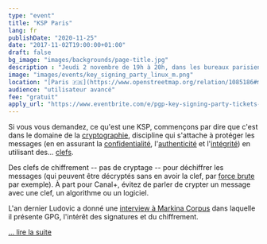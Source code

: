 ```yaml
---
type: "event"
title: "KSP Paris"
lang: fr
publishDate: "2020-11-25"
date: "2017-11-02T19:00:00+01:00"
draft: false
bg_image: "images/backgrounds/page-title.jpg"
description : "Jeudi 2 novembre de 19h à 20h, dans les bureaux parisiens de Mozilla, Ludovic Hirlimann (alias usul) organise une « Key signing party »."
image: "images/events/key_signing_party_linux_m.png"
location: "[Paris 🇫🇷](https://www.openstreetmap.org/relation/1085186#map=19/48.87210/2.34116)"
audience: "utilisateur avancé"
fee: "gratuit"
apply_url: "https://www.eventbrite.com/e/pgp-key-signing-party-tickets-37092612001"
---
```


Si vous vous demandez, ce qu'est une KSP, commençons par dire que c'est
dans le domaine de la
[cryptographie](https://fr.wikipedia.org/wiki/Cryptographie "Cryptographie – Wikipédia"),
discipline qui s'attache à protéger les messages (en en assurant la
[confidentialité](https://fr.wikipedia.org/wiki/Confidentialit%C3%A9 "Confidentialité – Wikipédia"),
l'[authenticité](https://fr.wikipedia.org/wiki/Authentification "Authentification – Wikipédia")
et
l'[intégrité](https://fr.wikipedia.org/wiki/Int%C3%A9grit%C3%A9_%28cryptographie%29 "Intégrité (cryptographie) – Wikipédia"))
en utilisant des...
[clefs](https://fr.wikipedia.org/wiki/Cl%C3%A9_de_chiffrement "Clé de chiffrement – Wikipédia").

Des clefs de chiffrement -- pas de cryptage -- pour déchiffrer les
messages (qui peuvent être décryptés sans en avoir la clef, par [force
brute](https://fr.wikipedia.org/wiki/Attaque_par_force_brute "Attaque par force brute – Wikipédia")
par exemple). À part pour Canal+, évitez de parler de crypter un message
avec une clef, un algorithme ou un logiciel.

L'an dernier Ludovic a donné une [interview à Markina
Corpus](https://makina-corpus.com/blog/metier/2016/repatelier-gpg "Repatelier GPG (17 févr. 2016) Enguerran Colson, Makina Corpus")
dans laquelle il présente GPG, l'intérêt des signatures et du
chiffrement.

[... lire la suite](https://blog.mozfr.org/post/2017/09/Se-rencontrer-pour-echanger-ses-clefs-2-novembre-Paris)
